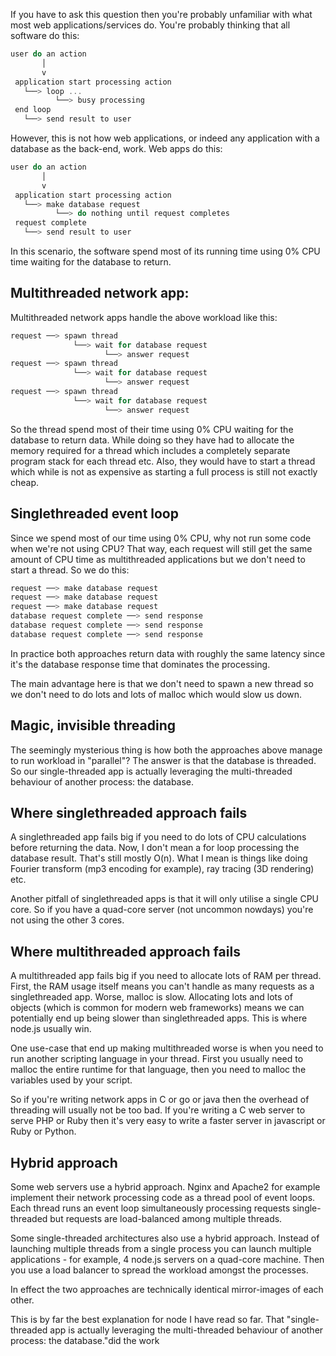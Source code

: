 
If you have to ask this question then you're probably unfamiliar with what most web applications/services do. You're probably thinking that all software do this:


```javascript
user do an action
       │
       v
 application start processing action
   └──> loop ...
          └──> busy processing
 end loop
   └──> send result to user
```

However, this is not how web applications, or indeed any application with a database as the back-end, work. Web apps do this:

```javascript
user do an action
       │
       v
 application start processing action
   └──> make database request
          └──> do nothing until request completes
 request complete
   └──> send result to user
```

In this scenario, the software spend most of its running time using 0% CPU time waiting for the database to return.

## Multithreaded network app:

Multithreaded network apps handle the above workload like this:

```javascript
request ──> spawn thread
              └──> wait for database request
                     └──> answer request
request ──> spawn thread
              └──> wait for database request
                     └──> answer request
request ──> spawn thread
              └──> wait for database request
                     └──> answer request
```

So the thread spend most of their time using 0% CPU waiting for the database to return data. While doing so they have had to allocate the memory required for a thread which includes a completely separate program stack for each thread etc. Also, they would have to start a thread which while is not as expensive as starting a full process is still not exactly cheap.

## Singlethreaded event loop

Since we spend most of our time using 0% CPU, why not run some code when we're not using CPU? That way, each request will still get the same amount of CPU time as multithreaded applications but we don't need to start a thread. So we do this:

```javascript
request ──> make database request
request ──> make database request
request ──> make database request
database request complete ──> send response
database request complete ──> send response
database request complete ──> send response
```

In practice both approaches return data with roughly the same latency since it's the database response time that dominates the processing.

The main advantage here is that we don't need to spawn a new thread so we don't need to do lots and lots of malloc which would slow us down.

## Magic, invisible threading

The seemingly mysterious thing is how both the approaches above manage to run workload in "parallel"? The answer is that the database is threaded. So our single-threaded app is actually leveraging the multi-threaded behaviour of another process: the database.

## Where singlethreaded approach fails

A singlethreaded app fails big if you need to do lots of CPU calculations before returning the data. Now, I don't mean a for loop processing the database result. That's still mostly O(n). What I mean is things like doing Fourier transform (mp3 encoding for example), ray tracing (3D rendering) etc.

Another pitfall of singlethreaded apps is that it will only utilise a single CPU core. So if you have a quad-core server (not uncommon nowdays) you're not using the other 3 cores.

## Where multithreaded approach fails

A multithreaded app fails big if you need to allocate lots of RAM per thread. First, the RAM usage itself means you can't handle as many requests as a singlethreaded app. Worse, malloc is slow. Allocating lots and lots of objects (which is common for modern web frameworks) means we can potentially end up being slower than singlethreaded apps. This is where node.js usually win.

One use-case that end up making multithreaded worse is when you need to run another scripting language in your thread. First you usually need to malloc the entire runtime for that language, then you need to malloc the variables used by your script.

So if you're writing network apps in C or go or java then the overhead of threading will usually not be too bad. If you're writing a C web server to serve PHP or Ruby then it's very easy to write a faster server in javascript or Ruby or Python.

## Hybrid approach

Some web servers use a hybrid approach. Nginx and Apache2 for example implement their network processing code as a thread pool of event loops. Each thread runs an event loop simultaneously processing requests single-threaded but requests are load-balanced among multiple threads.

Some single-threaded architectures also use a hybrid approach. Instead of launching multiple threads from a single process you can launch multiple applications - for example, 4 node.js servers on a quad-core machine. Then you use a load balancer to spread the workload amongst the processes.

In effect the two approaches are technically identical mirror-images of each other.



This is by far the best explanation for node I have read so far. That "single-threaded app is actually leveraging the multi-threaded behaviour of another process: the database."did the work